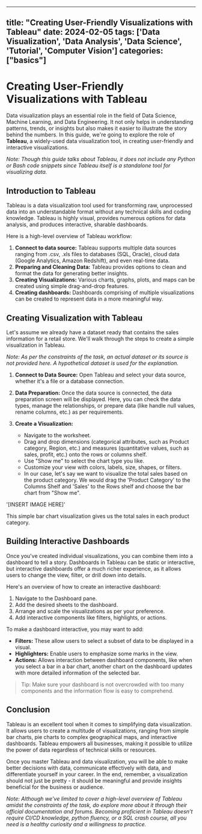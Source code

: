 
---
title: "Creating User-Friendly Visualizations with Tableau"
date: 2024-02-05
tags: ['Data Visualization', 'Data Analysis', 'Data Science', 'Tutorial', 'Computer Vision']
categories: ["basics"]
---


# Creating User-Friendly Visualizations with Tableau

Data visualization plays an essential role in the field of Data Science, Machine Learning, and Data Engineering. It not only helps in understanding patterns, trends, or insights but also makes it easier to illustrate the story behind the numbers. In this guide, we're going to explore the role of **Tableau**, a widely-used data visualization tool, in creating user-friendly and interactive visualizations.

*Note: Though this guide talks about Tableau, it does not include any Python or Bash code snippets since Tableau itself is a standalone tool for visualizing data.*

## Introduction to Tableau

Tableau is a data visualization tool used for transforming raw, unprocessed data into an understandable format without any technical skills and coding knowledge. Tableau is highly visual, provides numerous options for data analysis, and produces interactive, sharable dashboards.

Here is a high-level overview of Tableau workflow:

1. **Connect to data source:** Tableau supports multiple data sources ranging from .csv, .xls files to databases (SQL, Oracle), cloud data (Google Analytics, Amazon Redshift), and even real-time data.
2. **Preparing and Cleaning Data:** Tableau provides options to clean and format the data for generating better insights.
3. **Creating Visualizations:** Various charts, graphs, plots, and maps can be created using simple drag-and-drop features.
4. **Creating dashboards:** Dashboards comprising of multiple visualizations can be created to represent data in a more meaningful way.


## Creating Visualization with Tableau

Let's assume we already have a dataset ready that contains the sales information for a retail store. We'll walk through the steps to create a simple visualization in Tableau.

*Note: As per the constraints of the task, an actual dataset or its source is not provided here. A hypothetical dataset is used for the explanation.*

1. **Connect to Data Source:**
   Open Tableau and select your data source, whether it's a file or a database connection.
   
2. **Data Preparation:**
   Once the data source is connected, the data preparation screen will be displayed. Here, you can check the data types, manage the relationships, or prepare data (like handle null values, rename columns, etc.) as per requirements.
   
3. **Create a Visualization:**
    - Navigate to the worksheet. 
    - Drag and drop dimensions (categorical attributes, such as Product category, Region, etc.) and measures (quantitative values, such as sales, profit, etc.) onto the rows or columns shelf.
    - Use "Show me" to select the chart type you like.
    - Customize your view with colors, labels, size, shapes, or filters.
    - In our case, let's say we want to visualize the total sales based on the product category. We would drag the 'Product Category' to the Columns Shelf and 'Sales' to the Rows shelf and choose the bar chart from "Show me".

'[INSERT IMAGE HERE]'

This simple bar chart visualization gives us the total sales in each product category. 

## Building Interactive Dashboards

Once you've created individual visualizations, you can combine them into a dashboard to tell a story. Dashboards in Tableau can be static or interactive, but interactive dashboards offer a much richer experience, as it allows users to change the view, filter, or drill down into details.

Here's an overview of how to create an interactive dashboard:

1. Navigate to the Dashboard pane.
2. Add the desired sheets to the dashboard.
3. Arrange and scale the visualizations as per your preference.
4. Add interactive components like filters, highlights, or actions.


To make a dashboard interactive, you may want to add:

- **Filters:** These allow users to select a subset of data to be displayed in a visual.
- **Highlighters:** Enable users to emphasize some marks in the view.
- **Actions:** Allows interaction between dashboard components, like when you select a bar in a bar chart, another chart on the dashboard updates with more detailed information of the selected bar.

> Tip: Make sure your dashboard is not overcrowded with too many components and the information flow is easy to comprehend. 

## Conclusion

Tableau is an excellent tool when it comes to simplifying data visualization. It allows users to create a multitude of visualizations, ranging from simple bar charts, pie charts to complex geographical maps, and interactive dashboards. Tableau empowers all businesses, making it possible to utilize the power of data regardless of technical skills or resources.

Once you master Tableau and data visualization, you will be able to make better decisions with data, communicate effectively with data, and differentiate yourself in your career. In the end, remember, a visualization should not just be pretty - it should be meaningful and provide insights beneficial for the business or audience.

*Note: Although we've limited to cover a high-level overview of Tableau amidst the constraints of the task, do explore more about it through their official documentation and forums. Becoming proficient in Tableau doesn’t require CI/CD knowledge, python fluency, or a SQL crash course, all you need is a healthy curiosity and a willingness to practice.*
